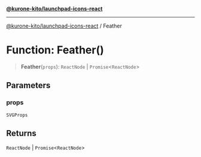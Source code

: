 [**@kurone-kito/launchpad-icons-react**](../README.md)

***

[@kurone-kito/launchpad-icons-react](../globals.md) / Feather

# Function: Feather()

> **Feather**(`props`): `ReactNode` \| `Promise`\<`ReactNode`\>

## Parameters

### props

`SVGProps`

## Returns

`ReactNode` \| `Promise`\<`ReactNode`\>
